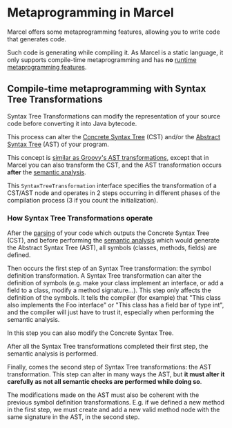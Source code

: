 # Metaprogramming in Marcel

Marcel offers some metaprogramming features, allowing you to write code that generates code.

Such code is generating while compiling it. As Marcel is a static language, it only supports compile-time metaprogramming
and has **no** [runtime metaprogramming features](https://groovy-lang.org/metaprogramming.html#_runtime_metaprogramming).

## Compile-time metaprogramming with Syntax Tree Transformations

Syntax Tree Transformations can modify the representation of your source code before converting it into Java bytecode.

This process can alter the [Concrete Syntax Tree](https://en.wikipedia.org/wiki/Parse_tree) (CST) and/or the [Abstract Syntax Tree](https://en.wikipedia.org/wiki/Abstract_syntax_tree) (AST) of your program.

This concept is [similar as Groovy's AST transformations](https://groovy-lang.org/metaprogramming.html#_compile_time_metaprogramming), except that in Marcel
you can also transform the CST, and the AST transformation occurs **after** the [semantic analysis](https://en.wikipedia.org/wiki/Semantic_analysis_(compilers)). 

This `SyntaxTreeTransformation` interface specifies the transformation of a CST/AST node and operates in 2 steps occurring in different phases of the compilation process (3 if you count the initialization).

### How Syntax Tree Transformations operate

After the [parsing](https://en.wikipedia.org/wiki/Parsing) of your code which outputs the Concrete Syntax Tree (CST), and before performing the [semantic analysis](https://en.wikipedia.org/wiki/Semantic_analysis_(compilers)) which would generate the Abstract Syntax Tree (AST), all symbols (classes, methods, fields) are defined.

Then occurs the first step of an Syntax Tree transformation: the symbol definition transformation. A Syntax Tree transformation can alter the definition of symbols 
(e.g. make your class implement an interface, or add a field to a class, modify a method signature...). This step only affects the definition of the symbols. It tells the compiler
(for example) that "This class also implements the Foo interface" or "This class has a field bar of type int", and the compiler will just have to trust it, especially when performing the semantic analysis.

In this step you can also modify the Concrete Syntax Tree.

After all the Syntax Tree transformations completed their first step, the semantic analysis is performed. 

Finally, comes the second step of Syntax Tree transformations: the AST transformation. This step can alter in many ways the AST,
but **it must alter it carefully as not all semantic checks are performed while doing so**. 

The modifications made on the AST must also be coherent with the previous symbol definition transformations. 
E.g. if we defined a new method in the first step, we must create and add a new valid method node with the same signature in the AST, in the second step.
